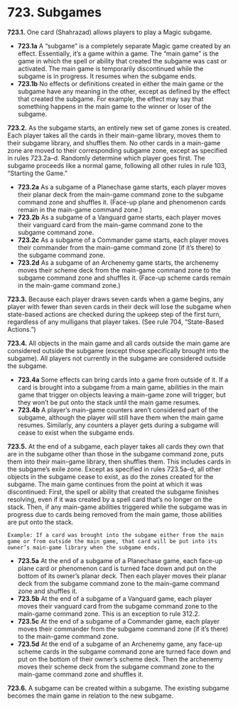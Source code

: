 # **723.** Subgames

**723.1.** One card (Shahrazad) allows players to play a Magic subgame.
+ **723.1a** A “subgame” is a completely separate Magic game created by an effect. Essentially, it’s a game within a game. The “main game” is the game in which the spell or ability that created the subgame was cast or activated. The main game is temporarily discontinued while the subgame is in progress. It resumes when the subgame ends.
+ **723.1b** No effects or definitions created in either the main game or the subgame have any meaning in the other, except as defined by the effect that created the subgame. For example, the effect may say that something happens in the main game to the winner or loser of the subgame.

**723.2.** As the subgame starts, an entirely new set of game zones is created. Each player takes all the cards in their main-game library, moves them to their subgame library, and shuffles them. No other cards in a main-game zone are moved to their corresponding subgame zone, except as specified in rules 723.2a–d. Randomly determine which player goes first. The subgame proceeds like a normal game, following all other rules in rule 103, “Starting the Game.”
+ **723.2a** As a subgame of a Planechase game starts, each player moves their planar deck from the main-game command zone to the subgame command zone and shuffles it. (Face-up plane and phenomenon cards remain in the main-game command zone.)
+ **723.2b** As a subgame of a Vanguard game starts, each player moves their vanguard card from the main-game command zone to the subgame command zone.
+ **723.2c** As a subgame of a Commander game starts, each player moves their commander from the main-game command zone (if it’s there) to the subgame command zone.
+ **723.2d** As a subgame of an Archenemy game starts, the archenemy moves their scheme deck from the main-game command zone to the subgame command zone and shuffles it. (Face-up scheme cards remain in the main-game command zone.)

**723.3.** Because each player draws seven cards when a game begins, any player with fewer than seven cards in their deck will lose the subgame when state-based actions are checked during the upkeep step of the first turn, regardless of any mulligans that player takes. (See rule 704, “State-Based Actions.”)

**723.4.** All objects in the main game and all cards outside the main game are considered outside the subgame (except those specifically brought into the subgame). All players not currently in the subgame are considered outside the subgame.
+ **723.4a** Some effects can bring cards into a game from outside of it. If a card is brought into a subgame from a main game, abilities in the main game that trigger on objects leaving a main-game zone will trigger, but they won’t be put onto the stack until the main game resumes.
+ **723.4b** A player’s main-game counters aren’t considered part of the subgame, although the player will still have them when the main game resumes. Similarly, any counters a player gets during a subgame will cease to exist when the subgame ends.

**723.5.** At the end of a subgame, each player takes all cards they own that are in the subgame other than those in the subgame command zone, puts them into their main-game library, then shuffles them. This includes cards in the subgame’s exile zone. Except as specified in rules 723.5a–d, all other objects in the subgame cease to exist, as do the zones created for the subgame. The main game continues from the point at which it was discontinued: First, the spell or ability that created the subgame finishes resolving, even if it was created by a spell card that’s no longer on the stack. Then, if any main-game abilities triggered while the subgame was in progress due to cards being removed from the main game, those abilities are put onto the stack.

    Example: If a card was brought into the subgame either from the main game or from outside the main game, that card will be put into its owner’s main-game library when the subgame ends.
+ **723.5a** At the end of a subgame of a Planechase game, each face-up plane card or phenomenon card is turned face down and put on the bottom of its owner’s planar deck. Then each player moves their planar deck from the subgame command zone to the main-game command zone and shuffles it.
+ **723.5b** At the end of a subgame of a Vanguard game, each player moves their vanguard card from the subgame command zone to the main-game command zone. This is an exception to rule 312.2.
+ **723.5c** At the end of a subgame of a Commander game, each player moves their commander from the subgame command zone (if it’s there) to the main-game command zone.
+ **723.5d** At the end of a subgame of an Archenemy game, any face-up scheme cards in the subgame command zone are turned face down and put on the bottom of their owner’s scheme deck. Then the archenemy moves their scheme deck from the subgame command zone to the main-game command zone and shuffles it.

**723.6.** A subgame can be created within a subgame. The existing subgame becomes the main game in relation to the new subgame.
